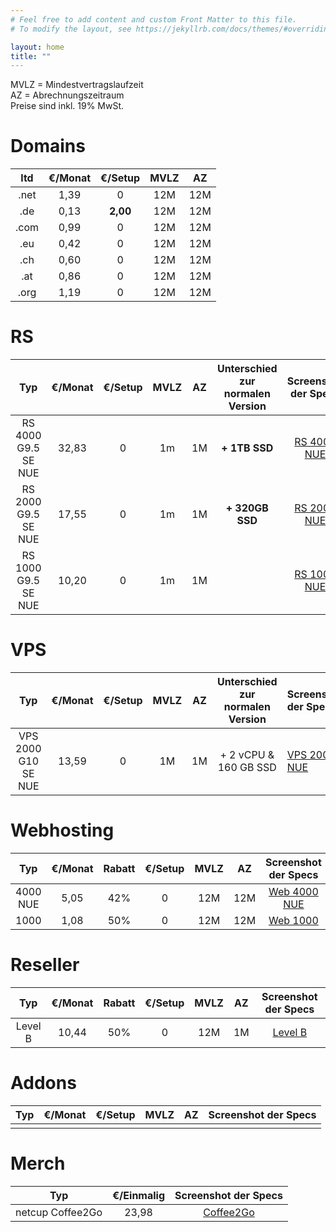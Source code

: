 ```yaml
---
# Feel free to add content and custom Front Matter to this file.
# To modify the layout, see https://jekyllrb.com/docs/themes/#overriding-theme-defaults

layout: home
title: ""
---
```


MVLZ = Mindestvertragslaufzeit   
AZ = Abrechnungszeitraum  
Preise sind inkl. 19% MwSt.  

Domains
===
|  ltd  | €/Monat | €/Setup  | MVLZ  |  AZ   |
| :---: | :-----: | :------: | :---: | :---: |
| .net  |  1,39   |    0     |  12M  |  12M  |
|  .de  |  0,13   | **2,00** |  12M  |  12M  |
| .com  |  0,99   |    0     |  12M  |  12M  |
|  .eu  |  0,42   |    0     |  12M  |  12M  |
|  .ch  |  0,60   |    0     |  12M  |  12M  |
|  .at  |  0,86   |    0     |  12M  |  12M  |
| .org  |  1,19   |    0     |  12M  |  12M  |


RS
===
|         Typ         | €/Monat | €/Setup | MVLZ  |  AZ   | Unterschied zur normalen Version |         Screenshot der Specs          |
| :-----------------: | :-----: | :-----: | :---: | :---: | :------------------------------: | :-----------------------------------: |
| RS 4000 G9.5 SE NUE |  32,83  |    0    |  1m   |  1M   |          **+ 1TB SSD**           | [RS 4000 NUE](/images/rs4000nue.jpeg) |
| RS 2000 G9.5 SE NUE |  17,55  |    0    |  1m   |  1M   |         **+ 320GB SSD**          | [RS 2000 NUE](/images/rs2000nue.jpeg) |
| RS 1000 G9.5 SE NUE |  10,20  |    0    |  1m   |  1M   |                                  |  [RS 1000 NUE](/images/rs1000.jpeg)   |

 
 
VPS
===
|         Typ         | €/Monat | €/Setup | MVLZ  |  AZ   | Unterschied zur normalen Version | Screenshot der Specs                    |
| :-----------------: | :-----: | :-----: | :---: | :---: | :------------------------------: | :-------------------------------------- |
| VPS 2000 G10 SE NUE |  13,59  |    0    |  1M   |  1M   |      + 2 vCPU & 160 GB SSD       | [VPS 2000 NUE](/images/vps2000nue.jpeg) |


Webhosting
===
|   Typ    | €/Monat | Rabatt | €/Setup | MVLZ  |  AZ   |          Screenshot der Specs          |
| :------: | :-----: | :----: | :-----: | :---: | :---: | :------------------------------------: |
| 4000 NUE |  5,05   |  42%   |    0    |  12M  |  12M  | [Web 4000 NUE](/images/ws4000nue.jpeg) |
|   1000   |  1,08   |  50%   |    0    |  12M  |  12M  |    [Web 1000](/images/web1000.jpeg)    |


Reseller
===
|   Typ   | €/Monat | Rabatt | €/Setup | MVLZ  |  AZ   |        Screenshot der Specs        |
| :-----: | :-----: | :----: | :-----: | :---: | :---: | :--------------------------------: |
| Level B |  10,44  |  50%   |    0    |  12M  |  1M   | [Level B](/images/reseller-b.jpeg) |



Addons
===
|  Typ  | €/Monat | €/Setup | MVLZ  |  AZ   | Screenshot der Specs |
| :---: | :-----: | :-----: | :---: | :---: | :------------------: |
|       |         |         |       |       |                      |


Merch
===
|       Typ        | €/Einmalig |         Screenshot der Specs          |
| :--------------: | :--------: | :-----------------------------------: |
| netcup Coffee2Go |   23,98    | [Coffee2Go](/images/nccoffee2go.jpeg) |